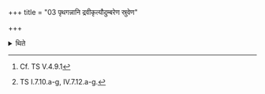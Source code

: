 +++
title = "03 पृथगन्नानि द्रवीकृत्यौदुम्बरेण स्रुवेण"

+++

<details><summary>थिते</summary>

3. having made separate liquid mixtures of the flour of these grains (along with ghee) these foods, having offered the mixture of cultivated (grains) by means of a spoon of Udumbara wood[^1] with vājasyemaṁ prasavaḥ...,[^2] he offers the mixture of uncultivated (grains).   

[^1]: Cf. TS V.4.9.1  

[^2]: TS I.7.10.a-g, IV.7.12.a-g.  

</details>
